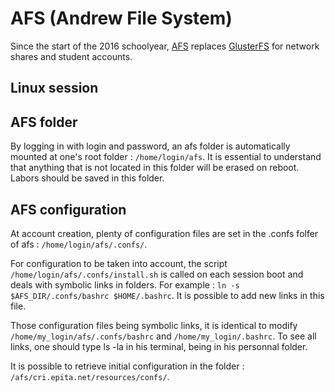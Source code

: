 # AFS (Andrew File System)

Since the start of the 2016 schoolyear, [AFS](https://www.openafs.org/)  replaces [GlusterFS](https://www.gluster.org) for network shares and student accounts.

## Linux session

## AFS folder

By logging in with login and password, an afs folder is automatically mounted at one's root folder : `/home/login/afs`. It is essential to understand that anything that is not located in this folder will be erased on reboot. Labors should be saved in this folder.

## AFS configuration

At account creation, plenty of configuration files are set in the .confs folfer of afs : `/home/login/afs/.confs/`.

For configuration to be taken into account, the script `/home/login/afs/.confs/install.sh` is called on each session boot and deals with symbolic links in folders. For example : `ln -s $AFS_DIR/.confs/bashrc $HOME/.bashrc`. It is possible to add new links in this file.

Those configuration files being symbolic links, it is identical to modify `/home/my_login/afs/.confs/bashrc` and `/home/my_login/.bashrc`. To see all links, one should type ls -la in his terminal, being in his personnal folder.

It is possible to retrieve initial configuration in the folder : `/afs/cri.epita.net/resources/confs/`.
